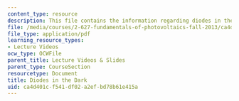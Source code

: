 ```yaml
---
content_type: resource
description: This file contains the information regarding diodes in the dark.
file: /media/courses/2-627-fundamentals-of-photovoltaics-fall-2013/ca4d401cf541df02a2efbd78b61e415a_MIT2_627F13_lec05.pdf
file_type: application/pdf
learning_resource_types:
- Lecture Videos
ocw_type: OCWFile
parent_title: Lecture Videos & Slides
parent_type: CourseSection
resourcetype: Document
title: Diodes in the Dark
uid: ca4d401c-f541-df02-a2ef-bd78b61e415a
---
```

